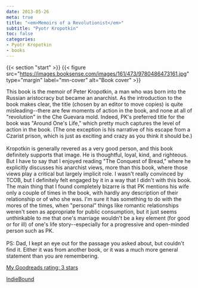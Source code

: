 ```yaml
---
date: 2013-05-26
meta: true
title: "<em>Memoirs of a Revolutionist</em>"
subtitle: "Pyotr Kropotkin"
toc: false
categories:
- Pyotr Kropotkin
- books
---
```


{{< section "start" >}}
{{< figure src="https://images.booksense.com/images/161/473/9780486473161.jpg" type="margin" label="mn-cover" alt="Book cover" >}}

This book is the memoir of Peter Kropotkin, a man who was born into the Russian aristocracy but became an anarchist. As the introduction to the book makes clear, the title (chosen by an editor to move copies) is quite misleading--there are few moments of action in the book, and none at all of "revolution" in the Che Guevara mold. Indeed, PK's preferred title for the book was "Around One's Life," which pretty much captures the level of action in the book. (The one exception is his narrative of his escape from a Czarist prison, which is just as exciting and crazy as you think it should be.) <br /><br />Kropotkin is generally revered as a very good person, and this book definitely supports that image. He is thoughtful, loyal, kind, and righteous. But I have to say that I enjoyed reading "The Conquest of Bread," where he explicitly discusses his anarchist views, more than this book, where those views play a critical but largely implicit role. I wasn't really convinced by TCOB, but I definitely felt engaged by it in a way that I didn't with this book. The main thing that I found completely bizarre is that PK mentions his wife only a couple of times in the book, with hardly any description of their relationship or of who she was. I'm sure it has something to do with the mores of the times, when "personal" things like romantic relationships weren't seen as appropriate for public consumption, but it just seems unthinkable to me that one's marriage wouldn't be a key element (for good or for ill) of one's life story--especially for a progressive and open-minded person such as PK.<br /><br />PS: Dad, I kept an eye out for the passage you asked about, but couldn't find it. Either it was from another book, or it was a much more general statement than you are remembering.

[My Goodreads rating: 3 stars](https://www.goodreads.com/review/show/615089023)  

[IndieBound](https://www.indiebound.org/book/9780486473161)
